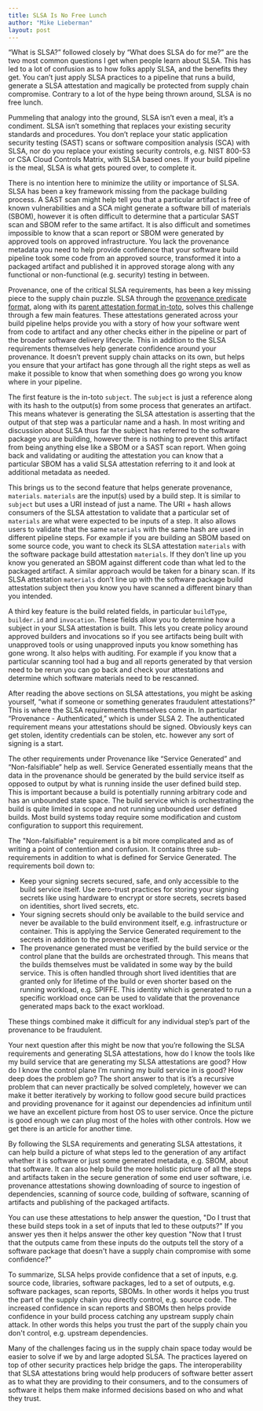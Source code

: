 ```yaml
---
title: SLSA Is No Free Lunch
author: "Mike Lieberman"
layout: post
---
```

“What is SLSA?” followed closely by “What does SLSA do for me?” are the two most common questions I get when people learn about SLSA. This has led to a lot of confusion as to how folks apply SLSA, and the benefits they get. You can’t just apply SLSA practices to a pipeline that runs a build, generate a SLSA attestation and magically be protected from supply chain compromise. Contrary to a lot of the hype being thrown around, SLSA is no free lunch.

Pummeling that analogy into the ground, SLSA isn’t even a meal, it’s a condiment. SLSA isn’t something that replaces your existing security standards and procedures. You don’t replace your static application security testing (SAST) scans or software composition analysis (SCA) with SLSA, nor do you replace your existing security controls, e.g. NIST 800-53 or CSA Cloud Controls Matrix, with SLSA based ones. If your build pipeline is the meal, SLSA is what gets poured over, to complete it.

There is no intention here to minimize the utility or importance of SLSA. SLSA has been a key framework missing from the package building process. A SAST scan might help tell you that a particular artifact is free of known vulnerabilities and a SCA might generate a software bill of materials (SBOM), however it is often difficult to determine that a particular SAST scan and SBOM refer to the same artifact. It is also difficult and sometimes impossible to know that a scan report or SBOM were generated by approved tools on approved infrastructure. You lack the provenance metadata you need to help provide confidence that your software build pipeline took some code from an approved source, transformed it into a packaged artifact and published it in approved storage along with any functional or non-functional (e.g. security) testing in between.

Provenance, one of the critical SLSA requirements, has been a key missing piece to the supply chain puzzle. SLSA through the [provenance predicate format](https://slsa.dev/provenance), along with its [parent attestation format in-toto](https://github.com/in-toto/attestation/blob/60ffc8f8a093eeb45a4b50be799f666c7cc2927f/spec/README.md#statement), solves this challenge through a few main features. These attestations generated across your build pipeline helps provide you with a story of how your software went from code to artifact and any other checks either in the pipeline or part of the broader software delivery lifecycle. This in addition to the SLSA requirements themselves help generate confidence around your provenance. It doesn’t prevent supply chain attacks on its own, but helps you ensure that your artifact has gone through all the right steps as well as make it possible to know that when something does go wrong you know where in your pipeline.

The first feature is the in-toto `subject`. The `subject` is just a reference along with its hash to the output(s) from some process that generates an artifact. This means whatever is generating the SLSA attestation is asserting that the output of that step was a particular name and a hash. In most writing and discussion about SLSA thus far the subject has referred to the software package you are building, however there is nothing to prevent this artifact from being anything else like a SBOM or a SAST scan report. When going back and validating or auditing the attestation you can know that a particular SBOM has a valid SLSA attestation referring to it and look at additional metadata as needed.

This brings us to the second feature that helps generate provenance, `materials`. `materials` are the input(s) used by a build step. It is similar to `subject` but uses a URI instead of just a name. The URI + hash allows consumers of the SLSA attestation to validate that a particular set of `materials` are what were expected to be inputs of a step. It also allows users to validate that the same `materials` with the same hash are used in different pipeline steps. For example if you are building an SBOM based on some source code, you want to check its SLSA attestation `materials` with the software package build attestation `materials`. If they don’t line up you know you generated an SBOM against different code than what led to the packaged artifact. A similar approach would be taken for a binary scan. If its SLSA attestation `materials` don’t line up with the software package build attestation subject then you know you have scanned a different binary than you intended.

A third key feature is the build related fields, in particular `buildType`, `builder.id` and `invocation`. These fields allow you to determine how a subject in your SLSA attestation is built. This lets you create policy around approved builders and invocations so if you see artifacts being built with unapproved tools or using unapproved inputs you know something has gone wrong. It also helps with auditing. For example if you know that a particular scanning tool had a bug and all reports generated by that version need to be rerun you can go back and check your attestations and determine which software materials need to be rescanned.

After reading the above sections on SLSA attestations, you might be asking yourself, “what if someone or something generates fraudulent attestations?” This is where the SLSA requirements themselves come in. In particular “Provenance - Authenticated,” which is under SLSA 2. The authenticated requirement means your attestations should be signed. Obviously keys can get stolen, identity credentials can be stolen, etc. however any sort of signing is a start.

The other requirements under Provenance like “Service Generated” and “Non-falsifiable” help as well. Service Generated essentially means that the data in the provenance should be generated by the build service itself as opposed to output by what is running inside the user defined build step. This is important because a build is potentially running arbitrary code and has an unbounded state space. The build service which is orchestrating the build is quite limited in scope and not running unbounded user defined builds. Most build systems today require some modification and custom configuration to support this requirement.

The "Non-falsifiable" requirement is a bit more complicated and as of writing a point of contention and confusion. It contains three sub-requirements in addition to what is defined for Service Generated. The requirements boil down to:

-   Keep your signing secrets secured, safe, and only accessible to the build service itself. Use zero-trust practices for storing your signing secrets like using hardware to encrypt or store secrets, secrets based on identities, short lived secrets, etc.
-   Your signing secrets should only be available to the build service and never be available to the build environment itself, e.g. infrastructure or container. This is applying the Service Generated requirement to the secrets in addition to the provenance itself.
-   The provenance generated must be verified by the build service or the control plane that the builds are orchestrated through. This means that the builds themselves must be validated in some way by the build service. This is often handled through short lived identities that are granted only for lifetime of the build or even shorter based on the running workload, e.g. SPIFFE. This identity which is generated to run a specific workload once can be used to validate that the provenance generated maps back to the exact workload.

These things combined make it difficult for any individual step’s part of the provenance to be fraudulent.

Your next question after this might be now that you’re following the SLSA requirements and generating SLSA attestations, how do I know the tools like my build service that are generating my SLSA attestations are good? How do I know the control plane I’m running my build service in is good? How deep does the problem go? The short answer to that is it’s a recursive problem that can never practically be solved completely, however we can make it better iteratively by working to follow good secure build practices and providing provenance for it against our dependencies ad infinitum until we have an excellent picture from host OS to user service. Once the picture is good enough we can plug most of the holes with other controls. How we get there is an article for another time.

By following the SLSA requirements and generating SLSA attestations, it can help build a picture of what steps led to the generation of any artifact whether it is software or just some generated metadata, e.g. SBOM, about that software. It can also help build the more holistic picture of all the steps and artifacts taken in the secure generation of some end user software, i.e. provenance attestations showing downloading of source to ingestion of dependencies, scanning of source code, building of software, scanning of artifacts and publishing of the packaged artifacts.

You can use these attestations to help answer the question, "Do I trust that these build steps took in a set of inputs that led to these outputs?" If you answer yes then it helps answer the other key question "Now that I trust that the outputs came from these inputs do the outputs tell the story of a software package that doesn't have a supply chain compromise with some confidence?"

To summarize, SLSA helps provide confidence that a set of inputs, e.g. source code, libraries, software packages, led to a set of outputs, e.g. software packages, scan reports, SBOMs. In other words it helps you trust the part of the supply chain you directly control, e.g. source code. The increased confidence in scan reports and SBOMs then helps provide confidence in your build process catching any upstream supply chain attack. In other words this helps you trust the part of the supply chain you don't control, e.g. upstream dependencies.

Many of the challenges facing us in the supply chain space today would be easier to solve if we by and large adopted SLSA. The practices layered on top of other security practices help bridge the gaps. The interoperability that SLSA attestations bring would help producers of software better assert as to what they are providing to their consumers, and to the consumers of software it helps them make informed decisions based on who and what they trust.
